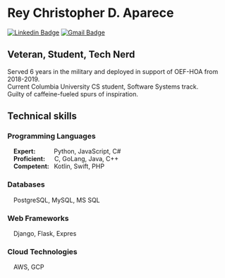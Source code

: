 # Rey Christopher D. Aparece
[![Linkedin Badge](https://img.shields.io/badge/-LinkedIn-blue?style=flat-square&logo=Linkedin&logoColor=white&link=https://www.linkedin.com/in/rcda/)](https://www.linkedin.com/in/rcda/)
[![Gmail Badge](https://img.shields.io/badge/Gmail-d14836?style=flat-square&logo=Gmail&logoColor=white&link=mailto:rcda.civ@gmail.com)](mailto:rcda.civ@gmail.com)
<!--
**Apacher122/ApacheR122** is a ✨ _special_ ✨ repository because its `README.md` (this file) appears on your GitHub profile.

Here are some ideas to get you started:

- 🔭 I’m currently working on ...
- 🌱 I’m currently learning ...
- 👯 I’m looking to collaborate on ...
- 🤔 I’m looking for help with ...
- 💬 Ask me about ...
- 📫 How to reach me: ...
- 😄 Pronouns: ...
- ⚡ Fun fact: ...### Veteran, Student, Tech Nerd

-->
## Veteran, Student, Tech Nerd
Served 6 years in the military and deployed in support of OEF-HOA from 2018-2019.  
Current Columbia University CS student, Software Systems track.  
Guilty of caffeine-fueled spurs of inspiration.  

## Technical skills
### Programming Languages
&emsp;**Expert:**&emsp;&emsp;&ensp;&ensp;Python, JavaScript, C#    
&emsp;**Proficient:**&emsp;&ensp;C, GoLang, Java, C++  
&emsp;**Competent:** &ensp;Kotlin, Swift, PHP

### Databases
&emsp;PostgreSQL, MySQL, MS SQL

### Web Frameworks
&emsp;Django, Flask, Expres

### Cloud Technologies
&emsp;AWS, GCP
